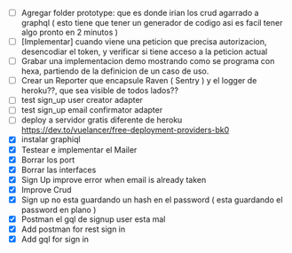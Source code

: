 - [ ] Agregar folder prototype: que es donde irian los crud agarrado a graphql ( esto tiene que tener un generador de codigo asi es facil tener algo pronto en 2 minutos )
- [ ] [Implementar] cuando viene una peticion que precisa autorizacion, desencodiar el token, y verificar si tiene acceso a la peticion actual
- [ ] Grabar una implementacion demo mostrando como se programa con hexa, partiendo de la definicion de un caso de uso.
- [ ] Crear un Reporter que encapsule Raven ( Sentry ) y el logger de heroku??, que sea visible de todos lados??
- [ ] test sign_up user creator adapter
- [ ] test sign_up email confirmator adapter
- [ ] deploy a servidor gratis diferente de heroku https://dev.to/vuelancer/free-deployment-providers-bk0
- [X] instalar graphiql
- [x] Testear e implementar el Mailer
- [x] Borrar los port
- [x] Borrar las interfaces
- [x] Sign Up improve error when email is already taken
- [x] Improve Crud
- [x] Sign up no esta guardando un hash en el password ( esta guardando el password en plano )
- [x] Postman el gql de signup user esta mal
- [x] Add postman for rest sign in
- [x] Add gql for sign in
